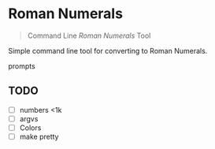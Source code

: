 # Roman Numerals


> Command Line _Roman Numerals_ Tool


Simple command line tool for converting to Roman Numerals. 

prompts


## TODO

+ [ ] numbers <1k
+ [ ] argvs
+ [ ] Colors
+ [ ] make pretty
